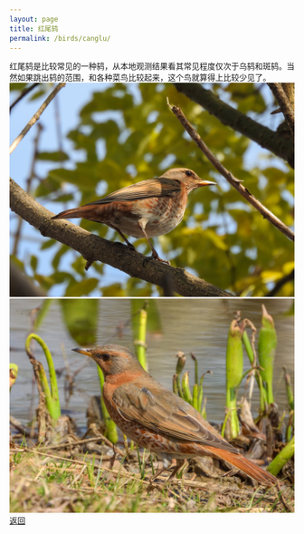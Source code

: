 ```yaml
---
layout: page
title: 红尾鸫
permalink: /birds/canglu/
---
```

红尾鸫是比较常见的一种鸫，从本地观测结果看其常见程度仅次于乌鸫和斑鸫。当然如果跳出鸫的范围，和各种菜鸟比较起来，这个鸟就算得上比较少见了。
![](../picture/红尾鸫/DSCN5576.jpg)
![](../picture/红尾鸫/DSCN7738.jpg)
[返回](../../)

